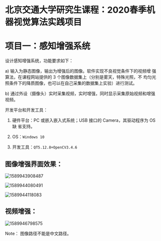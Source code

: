  # 北京交通大学研究生课程：2020春季机器视觉算法实践项目 

# 项目一：感知增强系统

设计感知增强系统，功能要求如下： 

a) 输入为静态图像，输出为增强后的图像。软件实现不良视觉条件下的视频增 强算法，在课程网站提供的 3 个图像数据集上（分别是雾天，特殊光照，不 均匀光照条件下的降质图像，也可以在自己采集的数据集上实验）进行测试。

b) 通过外设（摄像头）实时采集视频，实时增强，同时显示采集原始视频和增强视频。

开发平台和开发工具： 

1) 硬件平台：PC 或嵌入嵌入式系统；USB 接口的 Camera，其驱动程序为 OS 缺 省支持。 

2) OS：`Windows 10`

3) 开发工具：`QT5.12.8+OpenCV3.4.6`

## 图像增强界面效果：

![1589943908487](https://github.com/Castile/bj_cv_action/assets/1589943908487.png)

![1589944080491](https://github.com/Castile/bj_cv_action/assets/1589944080491.png)

![1589944118083](https://github.com/Castile/bj_cv_action/assets/1589944118083.png)

## 视频增强：

![1589946798575](https://github.com/Castile/bj_cv_action/assets/1589946798575.png)



Note： 图像路径不能是中文路径。



